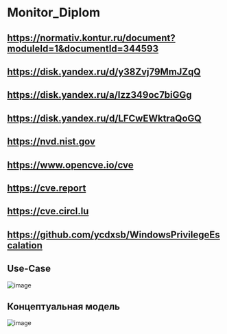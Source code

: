 # Monitor_Diplom

## https://normativ.kontur.ru/document?moduleId=1&documentId=344593

## https://disk.yandex.ru/d/y38Zvj79MmJZqQ

## https://disk.yandex.ru/a/Izz349oc7biGGg

## https://disk.yandex.ru/d/LFCwEWktraQoGQ

## https://nvd.nist.gov

## https://www.opencve.io/cve

## https://cve.report

## https://cve.circl.lu

## https://github.com/ycdxsb/WindowsPrivilegeEscalation

## Use-Case
![image](https://github.com/fsocietyV/Monitor_Diplom/assets/72657447/43e951fd-4578-446c-8c92-6c7285152a9e)

## Концептуальная модель
![image](https://github.com/fsocietyV/Monitor_Diplom/assets/72657447/da08ba15-4749-46f3-8d35-93add5b3d23f)
